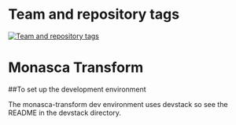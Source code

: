 Team and repository tags
========================

[![Team and repository tags](http://governance.openstack.org/badges/monasca-transform.svg)](http://governance.openstack.org/reference/tags/index.html)

<!-- Change things from this point on -->

# Monasca Transform

##To set up the development environment

The monasca-transform dev environment uses devstack so see the README in the devstack directory.
